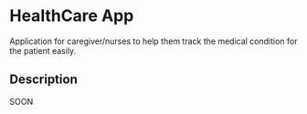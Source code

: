# HealthCare App

Application for caregiver/nurses to help them track the medical condition for the patient easily.

## Description

SOON
